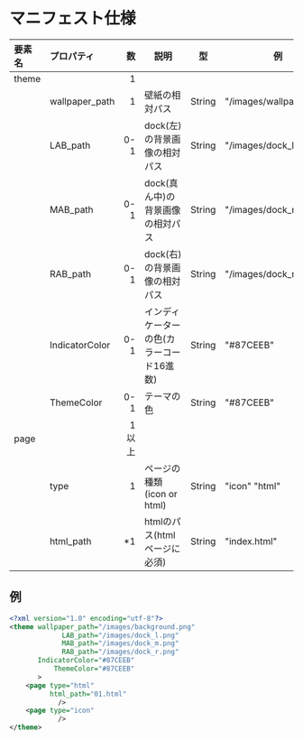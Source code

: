 マニフェスト仕様
=========
|要素名|プロパティ       |数   |説明                                    |型     |例　　                |親要素
|:-----|:----------------|----:|----------------------------------------|-------|----------------------|:-----
|theme |                 |    1|    
|      |wallpaper_path   |    1|壁紙の相対パス                          |String |"/images/wallpaper.png"|
|      |LAB_path         |  0-1|dock(左)の背景画像の相対パス            |String |"/images/dock_l.png"   |
|      |MAB_path         |  0-1|dock(真ん中)の背景画像の相対パス        |String |"/images/dock_m.png"   |
|      |RAB_path         |  0-1|dock(右)の背景画像の相対パス            |String |"/images/dock_r.png"   |
|      |IndicatorColor   |  0-1|インディケーターの色(カラーコード16進数)|String |"#87CEEB"             |
|      |ThemeColor       |  0-1|テーマの色                              |String |"#87CEEB"             |
|page  |                 |1以上|                                        |       |                      |theme
|      |type             |    1|ページの種類(icon or html)              |String |"icon" "html"         |
|      |html_path        |   *1|htmlのパス(htmlページに必須)            |String |"index.html"          |

例
--------

```xml:Manifest.xml
<?xml version="1.0" encoding="utf-8"?>
<theme wallpaper_path="/images/background.png"
             LAB_path="/images/dock_l.png"
             MAB_path="/images/dock_m.png"
             RAB_path="/images/dock_r.png"
       IndicatorColor="#87CEEB"
           ThemeColor="#87CEEB"
       >
    <page type="html"
          html_path="01.html"
            />
    <page type="icon"
            />
</theme>
```
